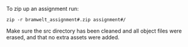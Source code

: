 To zip up an assignment run:

    zip -r bramwelt_assignment#.zip assignment#/

Make sure the src directory has been cleaned and all object files were
erased, and that no extra assets were added.
